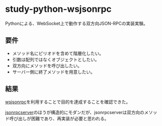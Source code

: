 # study-python-wsjsonrpc

Pythonによる、WebSocket上で動作する双方向JSON-RPCの実装実験。

## 要件

+ メソッド名にピリオドを含めて階層化したい。
+ 引数は配列ではなくオブジェクトとしたい。
+ 双方向にメソッドを呼び出したい。
+ サーバー側に終了メソッドを用意したい。

## 結果

[wsjsonrpc](https://pypi.org/project/wsjsonrpc/)を利用することで目的を達成することを確認できた。

[jsonrpcserver](https://github.com/bcb/jsonrpcserver)のほうが構造的にモダンだが、jsonrpcserverは双方向のメソッド呼び出しが困難であり、再実装が必要と思われる。

